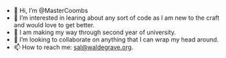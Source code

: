 - 👋 Hi, I’m @MasterCoombs
- 👀 I’m interested in learing about any sort of code as I am new to the craft and would love to get better.
- 🌱 I am making my way through second year of university.
- 💞️ I’m looking to collaborate on anything that I can wrap my head around.
- 📫 How to reach me: sal@waldegrave.org.

<!---
MasterCoombs/MasterCoombs is a ✨ special ✨ repository because its `README.md` (this file) appears on your GitHub profile.
You can click the Preview link to take a look at your changes.
--->

